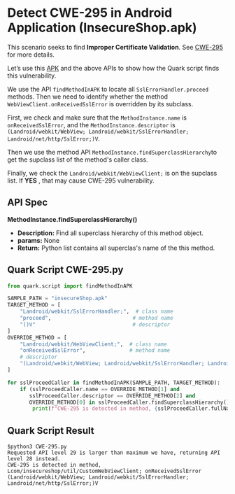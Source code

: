 # Detect CWE-295 in Android Application (InsecureShop.apk)

This scenario seeks to find **Improper Certificate Validation**. See [CWE-295](https://cwe.mitre.org/data/definitions/295.html) for more details.

Let’s use this [APK](https://github.com/hax0rgb/InsecureShop) and the above APIs to show how the Quark script finds this vulnerability.

We use the API `findMethodInAPK` to locate all `SslErrorHandler.proceed` methods. Then we need to identify  whether the method `WebViewClient.onReceivedSslError` is overridden by its subclass. 

First, we check and make sure that the `MethodInstance.name` is `onReceivedSslError`, and the `MethodInstance.descriptor` is `(Landroid/webkit/WebView; Landroid/webkit/SslErrorHandler; Landroid/net/http/SslError;)V`.

Then we use the method API `MethodInstance.findSuperclassHierarchy`to get the supclass list of the method's caller class.

Finally, we check the `Landroid/webkit/WebViewClient;` is on the supclass list. If **YES** , that may cause CWE-295 vulnerability.

## API Spec
**MethodInstance.findSuperclassHierarchy()**
* **Description:** Find all superclass hierarchy of this method object.
* **params:** None
* **Return:** Python list contains all superclas's name of the this method.


## Quark Script CWE-295.py
```python
from quark.script import findMethodInAPK

SAMPLE_PATH = "insecureShop.apk"
TARGET_METHOD = [
    "Landroid/webkit/SslErrorHandler;",  # class name
    "proceed",                          # method name
    "()V"                               # descriptor
]
OVERRIDE_METHOD = [
    "Landroid/webkit/WebViewClient;",  # class name
    "onReceivedSslError",              # method name
    # descriptor
    "(Landroid/webkit/WebView; Landroid/webkit/SslErrorHandler; Landroid/net/http/SslError;)V"
]

for sslProceedCaller in findMethodInAPK(SAMPLE_PATH, TARGET_METHOD):
    if (sslProceedCaller.name == OVERRIDE_METHOD[1] and
       sslProceedCaller.descriptor == OVERRIDE_METHOD[2] and
       OVERRIDE_METHOD[0] in sslProceedCaller.findSuperclassHierarchy()):
        print(f"CWE-295 is detected in method, {sslProceedCaller.fullName}")

```
## Quark Script Result
```
$python3 CWE-295.py
Requested API level 29 is larger than maximum we have, returning API level 28 instead.
CWE-295 is detected in method, Lcom/insecureshop/util/CustomWebViewClient; onReceivedSslError (Landroid/webkit/WebView; Landroid/webkit/SslErrorHandler; Landroid/net/http/SslError;)V
```
